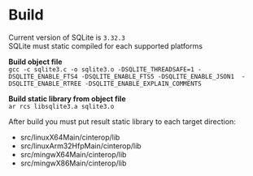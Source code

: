# Build
Current version of SQLite is `3.32.3`<br>
SQLite must static compiled for each supported platforms

**Build object file**<br>
`gcc -c sqlite3.c -o sqlite3.o -DSQLITE_THREADSAFE=1 -DSQLITE_ENABLE_FTS4 -DSQLITE_ENABLE_FTS5 -DSQLITE_ENABLE_JSON1  -DSQLITE_ENABLE_RTREE -DSQLITE_ENABLE_EXPLAIN_COMMENTS`

**Build static library from object file**<br>
`ar rcs libsqlite3.a sqlite3.o`

After build you must put result static library to each target direction:
* src/linuxX64Main/cinterop/lib
* src/linuxArm32HfpMain/cinterop/lib
* src/mingwX64Main/cinterop/lib
* src/mingwX86Main/cinterop/lib